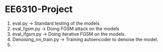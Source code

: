 # EE6310-Project
1. eval.py -> Standard testing of the models
2. eval_fgsm.py -> Doing FGSM attack on the models
3. eval_ifgsm.py -> Doing iterative FGSM on the models.
4. Denoising_nn_train.py -> Training autoencoder to denoise the model.
5. 
